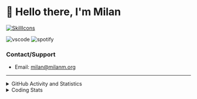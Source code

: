 # 👋 Hello there, I'm Milan
[![SkillIcons](https://skillicons.dev/icons?i=js,ts,nextjs,tailwind,html,go,bash,git,nginx,prisma,kubernetes,docker,linux)](https://skillicons.dev)

![vscode](https://nocache.advaith.workers.dev?url=https://img.shields.io/endpoint?url=https://dev.discordprofiles.me/api/badge/vscode/423203831971708958)
![spotify](https://nocache.advaith.workers.dev/?url=https://img.shields.io/endpoint?url=https://milanm.org/api/spotify/shields&cacheSeconds=10)

### Contact/Support

- Email: [milan@milanm.org](mailto:milan@milanm.org)
 
---
 
<details>
  <summary>GitHub Activity and Statistics</summary>
  <img src="/github-metrics.svg" />
</details>
<details>
  <summary>Coding Stats</summary>
  <!--START_SECTION:waka-->

```txt
TypeScript   3 hrs 47 mins   ██████████████████▓░░░░░░   75.25 %
JSON         32 mins         ██▓░░░░░░░░░░░░░░░░░░░░░░   10.59 %
Docker       16 mins         █▒░░░░░░░░░░░░░░░░░░░░░░░   05.32 %
JavaScript   15 mins         █▒░░░░░░░░░░░░░░░░░░░░░░░   05.03 %
Bash         11 mins         █░░░░░░░░░░░░░░░░░░░░░░░░   03.74 %
```

<!--END_SECTION:waka-->
</details>
